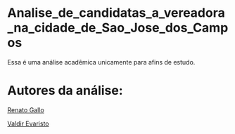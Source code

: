 # Analise_de_candidatas_a_vereadora_na_cidade_de_Sao_Jose_dos_Campos
 Essa é uma análise acadêmica unicamente para afins de estudo.

# Autores da análise:

[Renato Gallo](https://github.com/GalloJr)

[Valdir Evaristo](https://github.com/ValdirEva)
